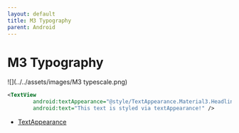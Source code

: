 ```yaml
---
layout: default
title: M3 Typography
parent: Android
---
```


# M3 Typography

![](../../assets/images/M3 typescale.png)

```xml
<TextView
        android:textAppearance="@style/TextAppearance.Material3.HeadlineLarge" 
        android:text="This text is styled via textAppearance!" />
```

- [TextAppearance](https://developer.android.com/develop/ui/views/theming/themes#textappearance)